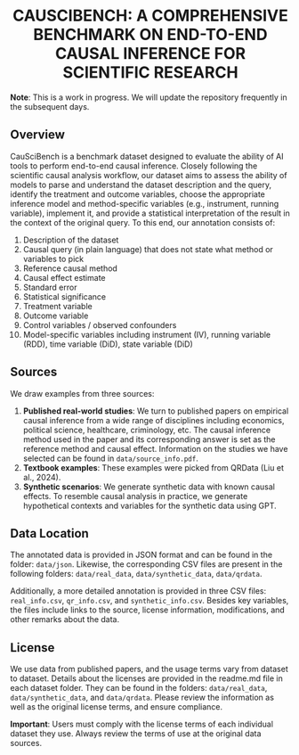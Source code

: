 <h1 align="center">
<br>
CAUSCIBENCH: A COMPREHENSIVE BENCHMARK ON
END-TO-END CAUSAL INFERENCE FOR SCIENTIFIC RESEARCH
</h1>

**Note**: This is a work in progress. We will update the repository frequently in the subsequent days.

## Overview

CauSciBench is a benchmark dataset designed to evaluate the ability of AI tools to perform end-to-end causal inference. Closely following the scientific causal analysis workflow, our dataset aims to assess the ability of models to parse and understand the dataset description and the query, identify the treatment and outcome variables, choose the appropriate inference model and method-specific variables (e.g., instrument, running variable), implement it, and provide a statistical interpretation of the result in the context of the original query. To this end, our annotation consists of:

1. Description of the dataset
2. Causal query (in plain language) that does not state what method or variables to pick
3. Reference causal method
4. Causal effect estimate
5. Standard error
6. Statistical significance
7. Treatment variable
8. Outcome variable
9. Control variables / observed confounders
10. Model-specific variables including instrument (IV), running variable (RDD), time variable (DiD), state variable (DiD)

## Sources

We draw examples from three sources:

1. **Published real-world studies**: We turn to published papers on empirical causal inference from a wide range of disciplines including economics, political science, healthcare, criminology, etc. The causal inference method used in the paper and its corresponding answer is set as the reference method and causal effect. Information on the studies we have selected can be found in `data/source_info.pdf`.
2. **Textbook examples**: These examples were picked from QRData (Liu et al., 2024).
3. **Synthetic scenarios**: We generate synthetic data with known causal effects. To resemble causal analysis in practice, we generate hypothetical contexts and variables for the synthetic data using GPT.

## Data Location

The annotated data is provided in JSON format and can be found in the folder: `data/json`. Likewise, the corresponding CSV files are present in the following folders: `data/real_data`, `data/synthetic_data`, `data/qrdata`.

Additionally, a more detailed annotation is provided in three CSV files: `real_info.csv`, `qr_info.csv`, and `synthetic_info.csv`. Besides key variables, the files include links to the source, license information, modifications, and other remarks about the data.

## License

We use data from published papers, and the usage terms vary from dataset to dataset. Details about the licenses are provided in the readme.md file in each dataset folder. They can be found in the folders: `data/real_data`, `data/synthetic_data`, and `data/qrdata`. Please review the information as well as the original license terms, and ensure compliance.

**Important**: Users must comply with the license terms of each individual dataset they use. Always review the terms of use at the original data sources.

